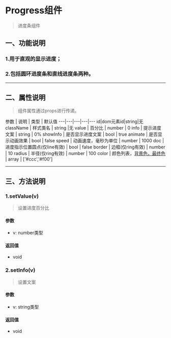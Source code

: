 # Progress组件
> 进度条组件

## 一、功能说明
### 1.用于直观的显示进度；
### 2.包括圆环进度条和直线进度条两种。

---

## 二、属性说明
> 组件属性通过props进行传递。

参数 | 说明 | 类型 | 默认值
---|---|---|---|---
id|dom元素id|string|无
className | 样式类名 | string |无
value | 百分比 | number | 0
info | 提示进度文案 | string | 0%
showInfo | 是否显示进度文案 | bool | true
animate | 是否显示动画效果 | bool | false
speed | 动画速度，毫秒为单位 | number | 1000
doc | 进度指示位置圆点(仅line有效) | bool | false
border | 边框(仅ring有效) | number | 10
radius | 半径(仅ring有效) | number | 100
color | 颜色列表，[背景色，最终色](仅ring有效) | array | ['#ccc','#f00']

---

## 三、方法说明
### 1.setValue(v)
> 设置进度百分比

#### 参数
- v: number类型

#### 返回值
- void

### 2.setInfo(v)
> 设置文案

#### 参数
- v: string类型

#### 返回值
- void


